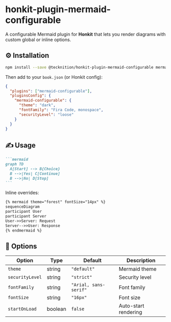 # honkit-plugin-mermaid-configurable

A configurable Mermaid plugin for **Honkit** that lets you render diagrams with custom global or inline options.

## ⚙️ Installation

```bash
npm install --save @tecknition/honkit-plugin-mermaid-configurable mermaid
```

Then add to your `book.json` (or Honkit config):

```json
{
  "plugins": ["mermaid-configurable"],
  "pluginsConfig": {
    "mermaid-configurable": {
      "theme": "dark",
      "fontFamily": "Fira Code, monospace",
      "securityLevel": "loose"
    }
  }
}
```

## ✍️ Usage

````markdown
```mermaid
graph TD
  A[Start] --> B{Choice}
  B -->|Yes| C[Continue]
  B -->|No| D[Stop]
```
````

Inline overrides:

```markdown
{% mermaid theme="forest" fontSize="14px" %}
sequenceDiagram
participant User
participant Server
User->>Server: Request
Server-->>User: Response
{% endmermaid %}
```

## 🔧 Options

| Option          | Type    | Default               | Description          |
| --------------- | ------- | --------------------- | -------------------- |
| `theme`         | string  | `"default"`           | Mermaid theme        |
| `securityLevel` | string  | `"strict"`            | Security level       |
| `fontFamily`    | string  | `"Arial, sans-serif"` | Font family          |
| `fontSize`      | string  | `"16px"`              | Font size            |
| `startOnLoad`   | boolean | `false`               | Auto-start rendering |
